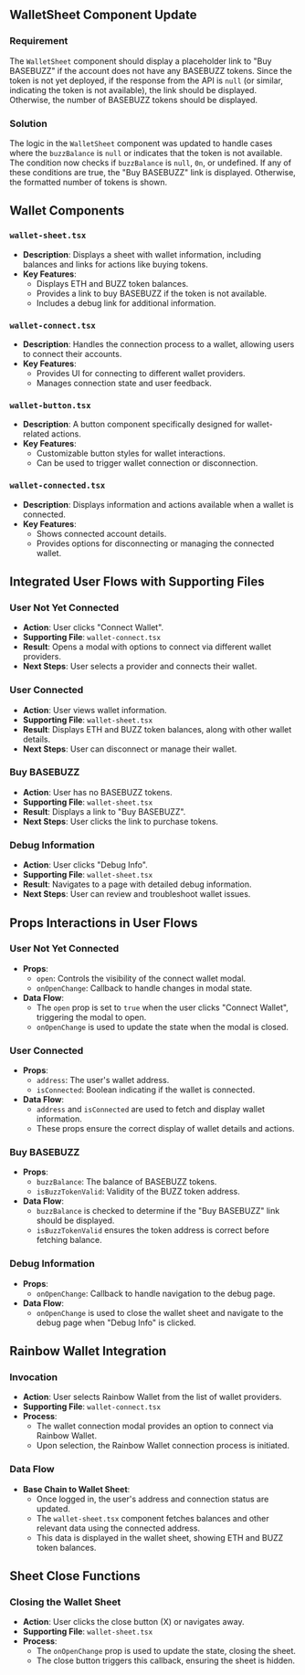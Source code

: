 ## WalletSheet Component Update

### Requirement
The `WalletSheet` component should display a placeholder link to "Buy BASEBUZZ" if the account does not have any BASEBUZZ tokens. Since the token is not yet deployed, if the response from the API is `null` (or similar, indicating the token is not available), the link should be displayed. Otherwise, the number of BASEBUZZ tokens should be displayed.

### Solution
The logic in the `WalletSheet` component was updated to handle cases where the `buzzBalance` is `null` or indicates that the token is not available. The condition now checks if `buzzBalance` is `null`, `0n`, or undefined. If any of these conditions are true, the "Buy BASEBUZZ" link is displayed. Otherwise, the formatted number of tokens is shown.

## Wallet Components

### `wallet-sheet.tsx`
- **Description**: Displays a sheet with wallet information, including balances and links for actions like buying tokens.
- **Key Features**:
  - Displays ETH and BUZZ token balances.
  - Provides a link to buy BASEBUZZ if the token is not available.
  - Includes a debug link for additional information.

### `wallet-connect.tsx`
- **Description**: Handles the connection process to a wallet, allowing users to connect their accounts.
- **Key Features**:
  - Provides UI for connecting to different wallet providers.
  - Manages connection state and user feedback.

### `wallet-button.tsx`
- **Description**: A button component specifically designed for wallet-related actions.
- **Key Features**:
  - Customizable button styles for wallet interactions.
  - Can be used to trigger wallet connection or disconnection.

### `wallet-connected.tsx`
- **Description**: Displays information and actions available when a wallet is connected.
- **Key Features**:
  - Shows connected account details.
  - Provides options for disconnecting or managing the connected wallet.

## Integrated User Flows with Supporting Files

### User Not Yet Connected
- **Action**: User clicks "Connect Wallet".
- **Supporting File**: `wallet-connect.tsx`
- **Result**: Opens a modal with options to connect via different wallet providers.
- **Next Steps**: User selects a provider and connects their wallet.

### User Connected
- **Action**: User views wallet information.
- **Supporting File**: `wallet-sheet.tsx`
- **Result**: Displays ETH and BUZZ token balances, along with other wallet details.
- **Next Steps**: User can disconnect or manage their wallet.

### Buy BASEBUZZ
- **Action**: User has no BASEBUZZ tokens.
- **Supporting File**: `wallet-sheet.tsx`
- **Result**: Displays a link to "Buy BASEBUZZ".
- **Next Steps**: User clicks the link to purchase tokens.

### Debug Information
- **Action**: User clicks "Debug Info".
- **Supporting File**: `wallet-sheet.tsx`
- **Result**: Navigates to a page with detailed debug information.
- **Next Steps**: User can review and troubleshoot wallet issues.

## Props Interactions in User Flows

### User Not Yet Connected
- **Props**: 
  - `open`: Controls the visibility of the connect wallet modal.
  - `onOpenChange`: Callback to handle changes in modal state.
- **Data Flow**: 
  - The `open` prop is set to `true` when the user clicks "Connect Wallet", triggering the modal to open.
  - `onOpenChange` is used to update the state when the modal is closed.

### User Connected
- **Props**: 
  - `address`: The user's wallet address.
  - `isConnected`: Boolean indicating if the wallet is connected.
- **Data Flow**: 
  - `address` and `isConnected` are used to fetch and display wallet information.
  - These props ensure the correct display of wallet details and actions.

### Buy BASEBUZZ
- **Props**: 
  - `buzzBalance`: The balance of BASEBUZZ tokens.
  - `isBuzzTokenValid`: Validity of the BUZZ token address.
- **Data Flow**: 
  - `buzzBalance` is checked to determine if the "Buy BASEBUZZ" link should be displayed.
  - `isBuzzTokenValid` ensures the token address is correct before fetching balance.

### Debug Information
- **Props**: 
  - `onOpenChange`: Callback to handle navigation to the debug page.
- **Data Flow**: 
  - `onOpenChange` is used to close the wallet sheet and navigate to the debug page when "Debug Info" is clicked.

## Rainbow Wallet Integration

### Invocation
- **Action**: User selects Rainbow Wallet from the list of wallet providers.
- **Supporting File**: `wallet-connect.tsx`
- **Process**: 
  - The wallet connection modal provides an option to connect via Rainbow Wallet.
  - Upon selection, the Rainbow Wallet connection process is initiated.

### Data Flow
- **Base Chain to Wallet Sheet**:
  - Once logged in, the user's address and connection status are updated.
  - The `wallet-sheet.tsx` component fetches balances and other relevant data using the connected address.
  - This data is displayed in the wallet sheet, showing ETH and BUZZ token balances.

## Sheet Close Functions

### Closing the Wallet Sheet
- **Action**: User clicks the close button (X) or navigates away.
- **Supporting File**: `wallet-sheet.tsx`
- **Process**:
  - The `onOpenChange` prop is used to update the state, closing the sheet.
  - The close button triggers this callback, ensuring the sheet is hidden.


